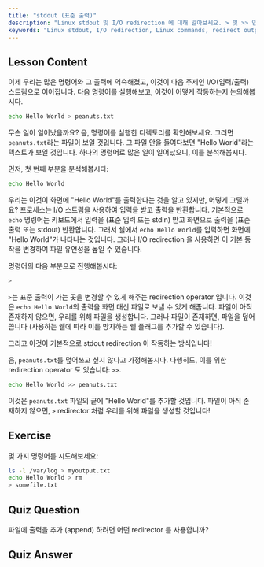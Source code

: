 ```yaml
---
title: "stdout (표준 출력)"
description: "Linux stdout 및 I/O redirection 에 대해 알아보세요. > 및 >> 연산자를 사용하여 명령어 출력을 파일로 리디렉션하는 방법을 이해하세요. 오늘 Linux 여정을 시작하세요!"
keywords: "Linux stdout, I/O redirection, Linux commands, redirect output, Linux tutorial, beginner Linux, Linux guide, shell scripting"
---
```


## Lesson Content

이제 우리는 많은 명령어와 그 출력에 익숙해졌고, 이것이 다음 주제인 I/O(입력/출력) 스트림으로 이어집니다. 다음 명령어를 실행해보고, 이것이 어떻게 작동하는지 논의해봅시다.

```bash
echo Hello World > peanuts.txt
```

무슨 일이 일어났을까요? 음, 명령어를 실행한 디렉토리를 확인해보세요. 그러면 `peanuts.txt`라는 파일이 보일 것입니다. 그 파일 안을 들여다보면 "Hello World"라는 텍스트가 보일 것입니다. 하나의 명령어로 많은 일이 일어났으니, 이를 분석해봅시다.

먼저, 첫 번째 부분을 분석해봅시다:

```bash
echo Hello World
```

우리는 이것이 화면에 "Hello World"를 출력한다는 것을 알고 있지만, 어떻게 그럴까요? 프로세스는 I/O 스트림을 사용하여 입력을 받고 출력을 반환합니다. 기본적으로 `echo` 명령어는 키보드에서 입력을 (표준 입력 또는 stdin) 받고 화면으로 출력을 (표준 출력 또는 stdout) 반환합니다. 그래서 쉘에서 `echo Hello World`를 입력하면 화면에 "Hello World"가 나타나는 것입니다. 그러나 I/O redirection 을 사용하면 이 기본 동작을 변경하여 파일 유연성을 높일 수 있습니다.

명령어의 다음 부분으로 진행해봅시다:

```bash
>
```

`>`는 표준 출력이 가는 곳을 변경할 수 있게 해주는 redirection operator 입니다. 이것은 `echo Hello World`의 출력을 화면 대신 파일로 보낼 수 있게 해줍니다. 파일이 아직 존재하지 않으면, 우리를 위해 파일을 생성합니다. 그러나 파일이 존재하면, 파일을 덮어씁니다 (사용하는 쉘에 따라 이를 방지하는 쉘 플래그를 추가할 수 있습니다).

그리고 이것이 기본적으로 stdout redirection 이 작동하는 방식입니다!

음, `peanuts.txt`를 덮어쓰고 싶지 않다고 가정해봅시다. 다행히도, 이를 위한 redirection operator 도 있습니다: `>>`.

```bash
echo Hello World >> peanuts.txt
```

이것은 `peanuts.txt` 파일의 끝에 "Hello World"를 추가할 것입니다. 파일이 아직 존재하지 않으면, `>` redirector 처럼 우리를 위해 파일을 생성할 것입니다!

## Exercise

몇 가지 명령어를 시도해보세요:

```bash
ls -l /var/log > myoutput.txt
echo Hello World > rm
> somefile.txt
```

## Quiz Question

파일에 출력을 추가 (append) 하려면 어떤 redirector 를 사용합니까?

## Quiz Answer

> >
